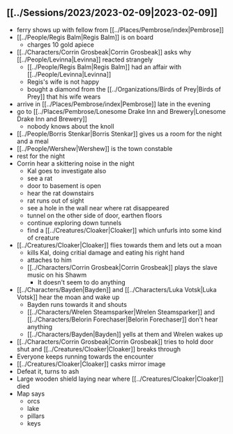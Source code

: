 ## [[../Sessions/2023/2023-02-09|2023-02-09]]
- ferry shows up with fellow from [[../Places/Pembrose/index|Pembrose]]
- [[../People/Regis Balm|Regis Balm]] is on board
	- charges 10 gold apiece
- [[../Characters/Corrin Grosbeak|Corrin Grosbeak]] asks why [[../People/Levinna|Levinna]] reacted strangely
	- [[../People/Regis Balm|Regis Balm]] had an affair with [[../People/Levinna|Levinna]]
	- Regis's wife is not happy
	- bought a diamond from the [[../Organizations/Birds of Prey|Birds of Prey]] that his wife wears
- arrive in [[../Places/Pembrose/index|Pembrose]] late in the evening
- go to [[../Places/Pembrose/Lonesome Drake Inn and Brewery|Lonesome Drake Inn and Brewery]]
	- nobody knows about the knoll
- [[../People/Borris Stenkar|Borris Stenkar]] gives us a room for the night and a meal
- [[../People/Wershew|Wershew]] is the town constable
- rest for the night
- Corrin hear a skittering noise in the night
	- Kal goes to investigate also
	- see a rat
	- door to basement is open
	- hear the rat downstairs
	- rat runs out of sight
	- see a hole in the wall near where rat disappeared
	- tunnel on the other side of door, earthen floors
	- continue exploring down tunnels
	- find a [[../Creatures/Cloaker|Cloaker]] which unfurls into some kind of creature
- [[../Creatures/Cloaker|Cloaker]] flies towards them and lets out a moan
	- kills Kal, doing critial damage and eating his right hand
	- attaches to him
	- [[../Characters/Corrin Grosbeak|Corrin Grosbeak]] plays the slave music on his Shawm
		- It doesn't seem to do anything
- [[../Characters/Bayden|Bayden]] and [[../Characters/Luka Votsk|Luka Votsk]] hear the moan and wake up
	- Bayden runs towards it and shouts
	- [[../Characters/Wrelen Steamsparker|Wrelen Steamsparker]] and [[../Characters/Belorin Forechaser|Belorin Forechaser]] don't hear anything
	- [[../Characters/Bayden|Bayden]] yells at them and Wrelen wakes up
- [[../Characters/Corrin Grosbeak|Corrin Grosbeak]] tries to hold door shut and [[../Creatures/Cloaker|Cloaker]] breaks through
- Everyone keeps running towards the encounter
- [[../Creatures/Cloaker|Cloaker]] casks mirror image
- Defeat it, turns to ash
- Large wooden shield laying near where [[../Creatures/Cloaker|Cloaker]] died
- Map says
	- orcs
	- lake
	- pillars
	- keys